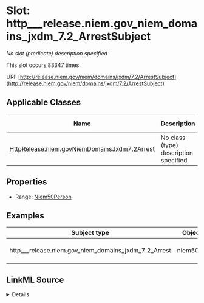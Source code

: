 

# Slot: http___release.niem.gov_niem_domains_jxdm_7.2_ArrestSubject


_No slot (predicate) description specified_






This slot occurs 83347 times.


URI: [http://release.niem.gov/niem/domains/jxdm/7.2/ArrestSubject](http://release.niem.gov/niem/domains/jxdm/7.2/ArrestSubject)



<!-- no inheritance hierarchy -->





## Applicable Classes

| Name | Description | Modifies Slot |
| --- | --- | --- |
| [HttpRelease.niem.govNiemDomainsJxdm7.2Arrest](../classes/HttpRelease.niem.govNiemDomainsJxdm7.2Arrest.md) | No class (type) description specified |  yes  |







## Properties

* Range: [Niem50Person](../classes/Niem50Person.md)






## Examples

| Subject type | Object type | Example subject | Example object | Occurrences |
| --- | --- | --- | --- | --- |
| http___release.niem.gov_niem_domains_jxdm_7.2_Arrest | niem50_Person | scales:Arrest/ga-atlanta-pd-100720495 | scales:ArrestSubject/ga-atlanta-pd-100720495 | 83347 |




## LinkML Source

<details>

```yaml
name: http___release.niem.gov_niem_domains_jxdm_7.2_ArrestSubject
annotations:
  count:
    tag: count
    value: 83347
description: No slot (predicate) description specified
examples:
- object:
    example_object: scales:ArrestSubject/ga-atlanta-pd-100720495
    example_object_type: niem50_Person
    example_predicate: http://release.niem.gov/niem/domains/jxdm/7.2/ArrestSubject
    example_subject: scales:Arrest/ga-atlanta-pd-100720495
    example_subject_type: http___release.niem.gov_niem_domains_jxdm_7.2_Arrest
from_schema: scales-kg
rank: 1000
slot_uri: http://release.niem.gov/niem/domains/jxdm/7.2/ArrestSubject
alias: http___release.niem.gov_niem_domains_jxdm_7.2_ArrestSubject
domain_of:
- http___release.niem.gov_niem_domains_jxdm_7.2_Arrest
range: niem50_Person

```
</details>